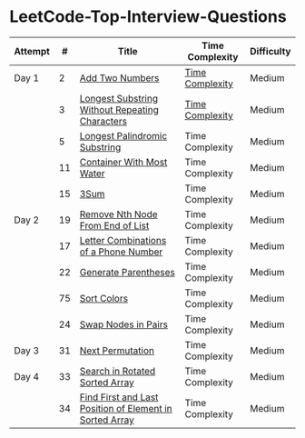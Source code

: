 LeetCode-Top-Interview-Questions
================================



| Attempt | # | Title | Time Complexity | Difficulty |
|-----|---| ----- | -------- | ---------- |
| Day 1 | 2 | [Add Two Numbers](https://github.com/Rajib-Sarwar/LeetCode-Top-Interview-Questions/blob/main/add-two-numbers.java) | [Time Complexity](https://github.com/Rajib-Sarwar/LeetCode-Top-Interview-Questions/blob/main/add-two-numbers-time-complexity)| Medium |
|   | 3 | [Longest Substring Without Repeating Characters](https://github.com/Rajib-Sarwar/LeetCode-Top-Interview-Questions/edit/main/longest-palindromic-substring.java) | [Time Complexity](https://github.com/Rajib-Sarwar/LeetCode-Top-Interview-Questions/blob/main/longest-substring-without-repeating-characters-time-complexity)| Medium |
|   | 5 | [Longest Palindromic Substring](https://github.com/Rajib-Sarwar/LeetCode-Top-Interview-Questions/blob/main/longest-palindromic-substring.java) | Time Complexity | Medium |
|   | 11 | [Container With Most Water](https://github.com/Rajib-Sarwar/LeetCode-Top-Interview-Questions/blob/main/container-with-most-water.java) | Time Complexity | Medium |
|   | 15 | [3Sum](https://github.com/Rajib-Sarwar/LeetCode-Top-Interview-Questions/blob/main/3sum.java) | Time Complexity | Medium |
| Day 2 | 19 | [Remove Nth Node From End of List](https://github.com/Rajib-Sarwar/LeetCode-Top-Interview-Questions/blob/main/remove-nth-node-from-end-of-list.java) | Time Complexity | Medium |
|   | 17 | [Letter Combinations of a Phone Number](https://github.com/Rajib-Sarwar/LeetCode-Top-Interview-Questions/blob/main/letter-combinations-of-a-phone-number.java) | Time Complexity | Medium |
|   | 22 | [Generate Parentheses](https://github.com/Rajib-Sarwar/LeetCode-Top-Interview-Questions/blob/main/generate-parentheses.java) | Time Complexity | Medium |
|   | 75 | [Sort Colors](https://github.com/Rajib-Sarwar/LeetCode-Top-Interview-Questions/blob/main/sort-colors.java) | Time Complexity | Medium |
|   | 24 | [Swap Nodes in Pairs](https://github.com/Rajib-Sarwar/LeetCode-Top-Interview-Questions/blob/main/swap-nodes-in-pairs.java) | Time Complexity | Medium |
| Day 3 | 31 | [Next Permutation](https://github.com/Rajib-Sarwar/LeetCode-Top-Interview-Questions/blob/main/next-permutation.java) | Time Complexity| Medium |
| Day 4 | 33 | [Search in Rotated Sorted Array](https://github.com/Rajib-Sarwar/LeetCode-Top-Interview-Questions/blob/main/search-in-rotated-sorted-array.java) | Time Complexity| Medium |
|   | 34 | [Find First and Last Position of Element in Sorted Array](https://github.com/Rajib-Sarwar/LeetCode-Top-Interview-Questions/blob/main/find-first-and-last-position-of-element-in-sorted-array.java) | Time Complexity| Medium |

